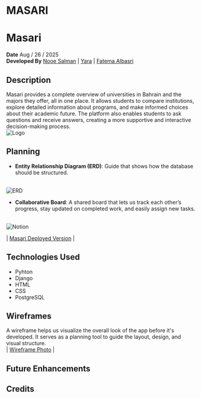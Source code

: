 # MASARI
<h1> Masari </h1>

**Date** Aug / 26 / 2025 <br>
**Developed By** [Nooe Salman](https://github.com/NOORSALMAN25) | [Yara](https://github.com/Yara-Waleed) | [Fatema Albasri](https://github.com/fatemaAlbasri) 

## Description
Masari provides a complete overview of universities in Bahrain and the majors they offer, all in one place. It allows students to compare institutions, explore detailed information about programs, and make informed choices about their academic future. The platform also enables students to ask questions and receive answers, creating a more supportive and interactive decision-making process.
<br>
  <img src="" alt="Logo">

## Planning

- **Entity Relationship Diagram (ERD)**: Guide that shows how the database should be structured.
<br>
  <img src="" alt="ERD">

- **Collaborative Board**: A shared board that lets us track each other’s progress, stay updated on completed work, and easily assign new tasks.
<br>
  <img src="" alt="Notion">

| [Masari Deployed Version]() |

## Technologies Used

- Pyhton 
- Django
- HTML
- CSS
- PostgreSQL

## Wireframes

A wireframe helps us visualize the overall look of the app before it's developed. It serves as a planning tool to guide the layout, design, and visual structure. 
<br>
| [Wireframe Photo]() |

## Future Enhancements

## Credits



